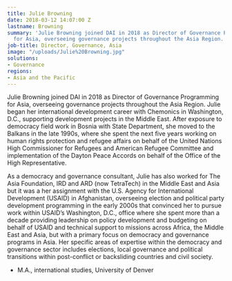 ```yaml
---
title: Julie Browning
date: 2018-03-12 14:07:00 Z
lastname: Browning
summary: 'Julie Browning joined DAI in 2018 as Director of Governance Programming
  for Asia, overseeing governance projects throughout the Asia Region. '
job-title: Director, Governance, Asia
image: "/uploads/Julie%20Browning.jpg"
solutions:
- Governance
regions:
- Asia and the Pacific
---
```


Julie Browning joined DAI in 2018 as Director of Governance Programming for Asia, overseeing governance projects throughout the Asia Region. Julie began her international development career with Chemonics in Washington, D.C., supporting development projects in the Middle East. After exposure to democracy field work in Bosnia with State Department, she moved to the Balkans in the late 1990s, where she spent the next five years working on human rights protection and refugee affairs on behalf of the United Nations High Commissioner for Refugees and American Refugee Committee and implementation of the Dayton Peace Accords on behalf of the Office of the High Representative. 

As a democracy and governance consultant, Julie has also worked for The Asia Foundation, IRD and ARD (now TetraTech) in the Middle East and Asia but it was a her assignment with the U.S. Agency for International Development (USAID) in Afghanistan, overseeing election and political party development programming in the early 2000s that convinced her to pursue work within USAID’s Washington, D.C., office where she spent more than a decade providing leadership on policy development and budgeting on behalf of USAID and technical support to missions across Africa, the Middle East and Asia, but with a primary focus on democracy and governance programs in Asia. Her specific areas of expertise within the democracy and governance sector includes elections, local governance and political transitions within post-conflict or backsliding countries and civil society.

* M.A., international studies, University of Denver 